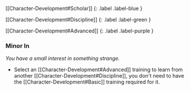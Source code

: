
[[Character-Development#Scholar]]
{: .label .label-blue }

[[Character-Development#Discipline]]
{: .label .label-green }

[[Character-Development#Advanced]]
{: .label .label-purple }
### Minor In
*You have a small interest in something strange.*
* Select an [[Character-Development#Advanced]] training to learn from another [[Character-Development#Discipline]], you don't need to have the [[Character-Development#Basic]] training required for it.

